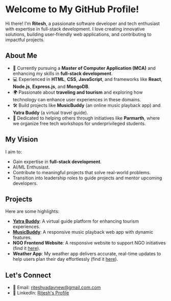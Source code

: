 # Welcome to My GitHub Profile!

Hi there! I'm **Ritesh**, a passionate software developer and tech enthusiast with expertise in full-stack development. I love creating innovative solutions, building user-friendly web applications, and contributing to impactful projects.

## About Me

- 🌱 Currently pursuing a **Master of Computer Application (MCA)** and enhancing my skills in **full-stack development**.
- 💻 Experienced in **HTML**, **CSS**, **JavaScript**, and frameworks like **React**, **Node.js**, **Express.js**, and **MongoDB**.
- 🌍 Passionate about **traveling and tourism** and exploring how technology can enhance user experiences in these domains.
- 🛠️ Build projects like **MusicBuddy** (an online music playback app) and **Yatra Buddy** (a virtual travel guide).
- 🤝 Dedicated to helping others through initiatives like **Parmarth**, where we organize free tech workshops for underprivileged students.

## My Vision

I aim to:
- Gain expertise in **full-stack development**.
- AI/ML Enthusiast.
- Contribute to meaningful projects that solve real-world problems.
- Transition into leadership roles to guide projects and mentor upcoming developers.

## Projects

Here are some highlights:

- **[Yatra Buddy](https://yatrabuddy.onrender.com/)**: A virtual guide platform for enhancing tourism experiences.
- **[MusicBuddy](https://musicbuddy.freewebhostmost.com/)**: A responsive music playback web app with dynamic features.
- **NGO Frontend Website**: A responsive website to support NGO initiatives (find it [here](https://ritesh-2120.github.io/NGO_frontend/)).
- **Weather App**: My weather app delivers accurate, real-time updates to help users plan their day effortlessly (find it [here]([https://github.com/Ritesh-2120/WeatherNow]/)).

## Let's Connect

- 📧 Email: riteshyadavnew@gmail.com.com
- 🔗 LinkedIn: [Ritesh's Profile](https://www.linkedin.com/in/ritesh-yadav-351571162)
